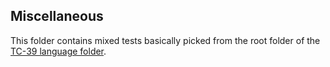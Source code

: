 ## Miscellaneous

This folder contains mixed tests basically picked from the root folder of the [TC-39 language folder](https://github.com/tc39/test262/tree/master/test/language).
